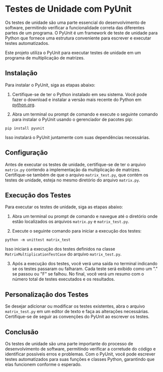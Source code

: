 # Testes de Unidade com PyUnit

Os testes de unidade são uma parte essencial do desenvolvimento de software, permitindo verificar a funcionalidade correta das diferentes partes de um programa. O PyUnit é um framework de teste de unidade para Python que fornece uma estrutura conveniente para escrever e executar testes automatizados.

Este projeto utiliza o PyUnit para executar testes de unidade em um programa de multiplicação de matrizes.

## Instalação

Para instalar o PyUnit, siga as etapas abaixo:

1. Certifique-se de ter o Python instalado em seu sistema. Você pode fazer o download e instalar a versão mais recente do Python em [python.org](https://www.python.org).

2. Abra um terminal ou prompt de comando e execute o seguinte comando para instalar o PyUnit usando o gerenciador de pacotes pip:
  ```
  pip install pyunit
  ```
Isso instalará o PyUnit juntamente com suas dependências necessárias.

## Configuração

Antes de executar os testes de unidade, certifique-se de ter o arquivo `matrix.py` contendo a implementação da multiplicação de matrizes. Certifique-se também de que o arquivo `matrix_test.py`, que contém os testes de unidade, esteja no mesmo diretório do arquivo `matrix.py`.

## Execução dos Testes

Para executar os testes de unidade, siga as etapas abaixo:

1. Abra um terminal ou prompt de comando e navegue até o diretório onde estão localizados os arquivos `matrix.py` e `matrix_test.py`.

2. Execute o seguinte comando para iniciar a execução dos testes:
  ```
  python -m unittest matrix_test
  ```

Isso iniciará a execução dos testes definidos na classe `MatrixMultiplicationTestCase` do arquivo `matrix_test.py`.

3. Após a execução dos testes, você verá uma saída no terminal indicando se os testes passaram ou falharam. Cada teste será exibido como um "." se passou ou "F" se falhou. No final, você verá um resumo com o número total de testes executados e os resultados.

## Personalização dos Testes

Se desejar adicionar ou modificar os testes existentes, abra o arquivo `matrix_test.py` em um editor de texto e faça as alterações necessárias. Certifique-se de seguir as convenções do PyUnit ao escrever os testes.

## Conclusão

Os testes de unidade são uma parte importante do processo de desenvolvimento de software, permitindo verificar a corretude do código e identificar possíveis erros e problemas. Com o PyUnit, você pode escrever testes automatizados para suas funções e classes Python, garantindo que elas funcionem conforme o esperado.


